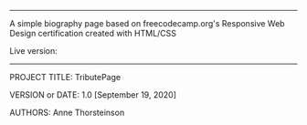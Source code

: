 ------------------------------------------------------------------------
A simple biography page based on freecodecamp.org's Responsive Web Design certification created with HTML/CSS

Live version: 


------------------------------------------------------------------------

PROJECT TITLE: TributePage

VERSION or DATE: 1.0 [September 19, 2020]

AUTHORS: Anne Thorsteinson
